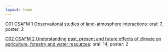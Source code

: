 ```yaml
---
layout: home
---
```

[C01 CSAFM 1 Observational studies of land-atmosphere interactions](C01_CSAFM_1_Observational_studies_of_land-atmosphere_interactions/): oral: 7, poster: 2

[C02 CSAFM 2 Understanding past, present and future effects of climate on agriculture, forestry and water resources](C02_CSAFM_2_Understanding_past,_present_and_future_effects_of_climate_on_agriculture,_forestry_and_water_resources/): oral: 14, poster: 2

